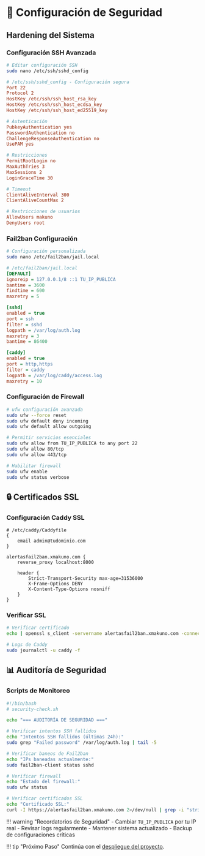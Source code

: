 # 🔐 Configuración de Seguridad

## Hardening del Sistema

### Configuración SSH Avanzada

```bash
# Editar configuración SSH
sudo nano /etc/ssh/sshd_config
```

```ini
# /etc/ssh/sshd_config - Configuración segura
Port 22
Protocol 2
HostKey /etc/ssh/ssh_host_rsa_key
HostKey /etc/ssh/ssh_host_ecdsa_key
HostKey /etc/ssh/ssh_host_ed25519_key

# Autenticación
PubkeyAuthentication yes
PasswordAuthentication no
ChallengeResponseAuthentication no
UsePAM yes

# Restricciones
PermitRootLogin no
MaxAuthTries 3
MaxSessions 2
LoginGraceTime 30

# Timeout
ClientAliveInterval 300
ClientAliveCountMax 2

# Restricciones de usuarios
AllowUsers makuno
DenyUsers root
```

### Fail2ban Configuración

```bash
# Configuración personalizada
sudo nano /etc/fail2ban/jail.local
```

```ini
# /etc/fail2ban/jail.local
[DEFAULT]
ignoreip = 127.0.0.1/8 ::1 TU_IP_PUBLICA
bantime = 3600
findtime = 600
maxretry = 5

[sshd]
enabled = true
port = ssh
filter = sshd
logpath = /var/log/auth.log
maxretry = 3
bantime = 86400

[caddy]
enabled = true
port = http,https
filter = caddy
logpath = /var/log/caddy/access.log
maxretry = 10
```

### Configuración de Firewall

```bash
# ufw configuración avanzada
sudo ufw --force reset
sudo ufw default deny incoming
sudo ufw default allow outgoing

# Permitir servicios esenciales
sudo ufw allow from TU_IP_PUBLICA to any port 22
sudo ufw allow 80/tcp
sudo ufw allow 443/tcp

# Habilitar firewall
sudo ufw enable
sudo ufw status verbose
```

## 🔒 Certificados SSL

### Configuración Caddy SSL

```caddyfile
# /etc/caddy/Caddyfile
{
    email admin@tudominio.com
}

alertasfail2ban.xmakuno.com {
    reverse_proxy localhost:8000
    
    header {
        Strict-Transport-Security max-age=31536000
        X-Frame-Options DENY
        X-Content-Type-Options nosniff
    }
}
```

### Verificar SSL

```bash
# Verificar certificado
echo | openssl s_client -servername alertasfail2ban.xmakuno.com -connect alertasfail2ban.xmakuno.com:443 2>/dev/null | openssl x509 -noout -dates

# Logs de Caddy
sudo journalctl -u caddy -f
```

## 📊 Auditoría de Seguridad

### Scripts de Monitoreo

```bash
#!/bin/bash
# security-check.sh

echo "=== AUDITORÍA DE SEGURIDAD ==="

# Verificar intentos SSH fallidos
echo "Intentos SSH fallidos (últimas 24h):"
sudo grep "Failed password" /var/log/auth.log | tail -5

# Verificar baneos de Fail2ban
echo "IPs baneadas actualmente:"
sudo fail2ban-client status sshd

# Verificar firewall
echo "Estado del firewall:"
sudo ufw status

# Verificar certificados SSL
echo "Certificado SSL:"
curl -I https://alertasfail2ban.xmakuno.com 2>/dev/null | grep -i "strict-transport"
```

!!! warning "Recordatorios de Seguridad"
    - Cambiar `TU_IP_PUBLICA` por tu IP real
    - Revisar logs regularmente
    - Mantener sistema actualizado
    - Backup de configuraciones críticas

!!! tip "Próximo Paso"
    Continúa con el [despliegue del proyecto](../deployment/installation.md).